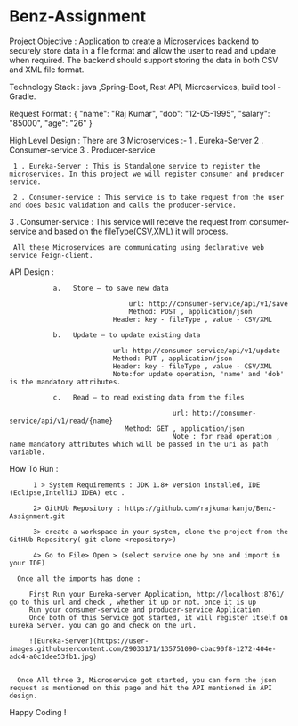 # Benz-Assignment

Project Objective : Application to create a Microservices backend to securely store data in a file format and allow the user to read and update when required. 
                    The backend should support storing the data in both CSV and XML file format.
                    
Technology Stack : java ,Spring-Boot, Rest API, Microservices, build tool - Gradle.


Request Format : 
                   {
    "name": "Raj Kumar",
    "dob": "12-05-1995",
    "salary": "85000",
    "age": "26"
}

High Level Design :  There are 3 Microservices :-
                        1 . Eureka-Server
		                    2 . Consumer-service
		                    3 . Producer-service
		 
		 
	 1 . Eureka-Server : This is Standalone service to register the microservices. In this project we will register consumer and producer service.
	 
	 2 . Consumer-service : This service is to take request from the user and does basic validation and calls the producer-service.

   3 . Consumer-service : This service will receive the request from consumer-service and based on the fileType(CSV,XML) it will process.
	 
	 
	 All these Microservices are communicating using declarative web service Feign-client.
   

 
API Design : 

               a.	Store – to save new data 
			   
				       	          url: http://consumer-service/api/v1/save
				      	          Method: POST , application/json 
					          Header: key - fileType , value - CSV/XML
			    
               b.	Update – to update existing data
			   
					          url: http://consumer-service/api/v1/update
					          Method: PUT , application/json 
					          Header: key - fileType , value - CSV/XML
					          Note:for update operation, 'name' and 'dob' is the mandatory attributes.
				 
               c.	Read – to read existing data from the files
			   
                                             url: http://consumer-service/api/v1/read/{name}
				                 Method: GET , application/json 
                                             Note : for read operation , name mandatory attributes which will be passed in the uri as path variable.
					     
					     
How To Run : 

          1 > System Requirements : JDK 1.8+ version installed, IDE (Eclipse,IntelliJ IDEA) etc .
	  
          2> GitHUb Repository : https://github.com/rajkumarkanjo/Benz-Assignment.git
	  
	      3> create a workspace in your system, clone the project from the GitHUb Repository( git clone <repository>)
	  
	      4> Go to File> Open > (select service one by one and import in your IDE)
	  
	  Once all the imports has done : 
	  
	     First Run your Eureka-server Application, http://localhost:8761/ go to this url and check , whether it up or not. once it is up
	     Run your consumer-service and producer-service Application.
	     Once both of this Service got started, it will register itself on Eureka Server. you can go and check on the url.
	     
	     ![Eureka-Server](https://user-images.githubusercontent.com/29033171/135751090-cbac90f8-1272-404e-adc4-a0c1dee53fb1.jpg)

	  
	  Once All three 3, Microservice got started, you can form the json request as mentioned on this page and hit the API mentioned in API design.
	  
Happy Coding !	  
	  
	 
	 
	 
	
	 
	 
	 
	 
	 
					     

